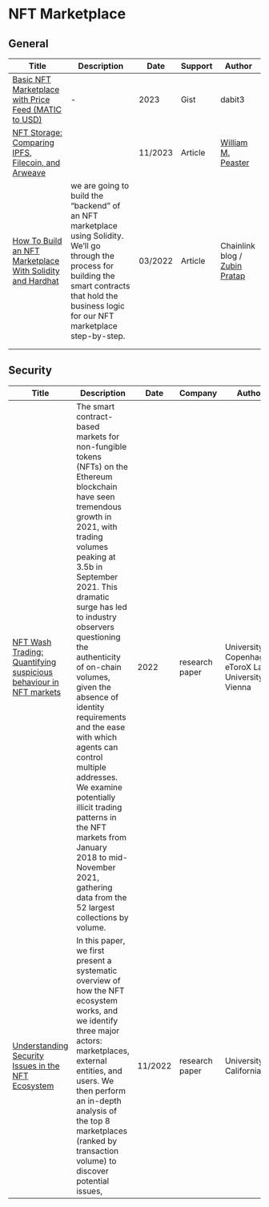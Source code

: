 # NFT Marketplace

## General

| Title                                                        | Description                                                  | Date    | Support | Author                                                       |
| ------------------------------------------------------------ | ------------------------------------------------------------ | ------- | ------- | ------------------------------------------------------------ |
| [Basic NFT Marketplace with Price Feed (MATIC to USD)  ](https://gist.github.com/dabit3/52e818faa83449bb5303cb868aee78f5) | -                                                            | 2023    | Gist    | dabit3                                                       |
| [NFT Storage: Comparing IPFS, Filecoin, and Arweave](https://metaversal.banklesshq.com/p/nft-storage) |                                                              | 11/2023 | Article | [William M. Peaster](https://substack.com/profile/3972632-william-m-peaster) |
| [How To Build an NFT Marketplace With Solidity and Hardhat](https://blog.chain.link/how-to-build-an-nft-marketplace-with-hardhat-and-solidity/) | we are going to build the “backend” of  an NFT marketplace using Solidity. We’ll go through the process for  building the smart contracts that hold the business logic for our NFT  marketplace step-by-step. | 03/2022 | Article | Chainlink blog / [Zubin Pratap](https://blog.chain.link/author/zubin-pratap/) |
|                                                              |                                                              |         |         |                                                              |
|                                                              |                                                              |         |         |                                                              |

## Security

| Title                                                        | Description                                                  | Date    | Company        | Author                                                       |
| ------------------------------------------------------------ | ------------------------------------------------------------ | ------- | -------------- | ------------------------------------------------------------ |
| [NFT Wash Trading: Quantifying suspicious behaviour in NFT markets](https://arxiv.org/abs/2202.03866) | The smart contract-based markets for non-fungible tokens (NFTs) on the Ethereum blockchain have seen tremendous growth in 2021, with trading volumes peaking at 3.5b in September 2021. This dramatic surge has led to industry observers questioning the authenticity of on-chain volumes, given the absence of identity requirements and the ease with which agents can control multiple addresses. We examine potentially illicit trading patterns in the NFT markets from January 2018 to mid-November 2021, gathering data from the 52 largest collections by volume. | 2022    | research paper | University of Copenhagen,  eToroX Labs, University of Vienna |
| [Understanding Security Issues in the NFT Ecosystem](https://dl.acm.org/doi/abs/10.1145/3548606.3559342) | In this paper, we first present a systematic overview of how the NFT ecosystem works, and we identify three major actors: marketplaces, external entities, and users. We then perform an in-depth analysis of the top 8 marketplaces (ranked by transaction volume) to discover potential issues, | 11/2022 | research paper | University of California                                     |

